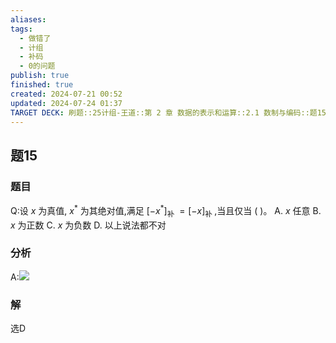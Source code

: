 ```yaml
---
aliases: 
tags:
  - 做错了
  - 计组
  - 补码
  - 0的问题
publish: true
finished: true
created: 2024-07-21 00:52
updated: 2024-07-24 01:37
TARGET DECK: 刷题::25计组-王道::第 2 章 数据的表示和运算::2.1 数制与编码::题15
---
```


## 题15
### 题目
Q:设 $x$ 为真值, ${x}^{ * }$ 为其绝对值,满足 ${\left\lbrack -{x}^{ * }\right\rbrack }_{\text{补 }} = {\left\lbrack -x\right\rbrack }_{\text{补 }}$ ,当且仅当 ( )。
A. $x$ 任意
B. $x$ 为正数
C. $x$ 为负数
D. 以上说法都不对
### 分析
A:![](https://img.hwenyi.live/202407240138413.webp)
### 解
选D
<!--ID: 1721760736568-->
